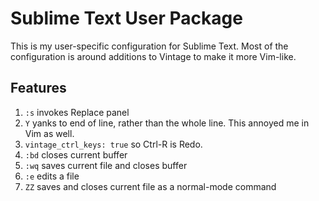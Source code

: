 Sublime Text User Package
=========================

This is my user-specific configuration for Sublime Text. Most of the configuration is around additions to Vintage to make it more Vim-like.


Features
--------

1. `:s` invokes Replace panel
2. `Y` yanks to end of line, rather than the whole line. This annoyed me in Vim as well.
3. `vintage_ctrl_keys: true` so Ctrl-R is Redo.
4. `:bd` closes current buffer
5. `:wq` saves current file and closes buffer
6. `:e` edits a file
7. `ZZ` saves and closes current file as a normal-mode command
